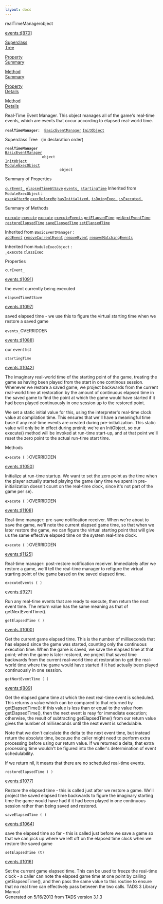 ```yaml
---
layout: docs
---
```

<span class="title">realTimeManager</span><span class="type">object</span>

[events.t](../file/events.t.html)\[[870](../source/events.t.html#870)\]

[Superclass  
Tree](#_SuperClassTree_)

[Property  
Summary](#_PropSummary_)

[Method  
Summary](#_MethodSummary_)

[Property  
Details](#_Properties_)

[Method  
Details](#_Methods_)



Real-Time Event Manager. This object manages all of the game's real-time
events, which are events that occur according to elapsed real-world
time.

**`realTimeManager`**` :   `[`BasicEventManager`](../object/BasicEventManager.html) [`InitObject`](../object/InitObject.html)



<span id="_SuperClassTree_"></span>



<span class="hdln">Superclass Tree</span>   (in declaration order)



**`realTimeManager`**  
[`BasicEventManager`](../object/BasicEventManager.html)  
`                 object`  
[`InitObject`](../object/InitObject.html)  
[`ModuleExecObject`](../object/ModuleExecObject.html)  
`                         object`  
<span id="_PropSummary_"></span>



<span class="hdln">Summary of Properties</span>  



[`curEvent_`](#curEvent_) [`elapsedTimeAtSave`](#elapsedTimeAtSave) [`events_`](#events_) [`startingTime`](#startingTime)
Inherited from `ModuleExecObject` :  
[`execAfterMe`](../object/ModuleExecObject.html#execAfterMe) [`execBeforeMe`](../object/ModuleExecObject.html#execBeforeMe) [`hasInitialized_`](../object/ModuleExecObject.html#hasInitialized_) [`isDoingExec_`](../object/ModuleExecObject.html#isDoingExec_) [`isExecuted_`](../object/ModuleExecObject.html#isExecuted_)

<span id="_MethodSummary_"></span>



<span class="hdln">Summary of Methods</span>  



[`execute`](#execute) [`execute`](#execute) [`execute`](#execute) [`executeEvents`](#executeEvents) [`getElapsedTime`](#getElapsedTime) [`getNextEventTime`](#getNextEventTime) [`restoreElapsedTime`](#restoreElapsedTime) [`saveElapsedTime`](#saveElapsedTime) [`setElapsedTime`](#setElapsedTime)

Inherited from `BasicEventManager` :  
[`addEvent`](../object/BasicEventManager.html#addEvent) [`removeCurrentEvent`](../object/BasicEventManager.html#removeCurrentEvent) [`removeEvent`](../object/BasicEventManager.html#removeEvent) [`removeMatchingEvents`](../object/BasicEventManager.html#removeMatchingEvents)



Inherited from `ModuleExecObject` :  
[`_execute`](../object/ModuleExecObject.html#_execute) [`classExec`](../object/ModuleExecObject.html#classExec)

<span id="_Properties_"></span>



<span class="hdln">Properties</span>  



<span id="curEvent_"></span>

`curEvent_`

[events.t](../file/events.t.html)\[[1091](../source/events.t.html#1091)\]



the event currently being executed



<span id="elapsedTimeAtSave"></span>

`elapsedTimeAtSave`

[events.t](../file/events.t.html)\[[1097](../source/events.t.html#1097)\]



saved elapsed time - we use this to figure the virtual starting time
when we restore a saved game



<span id="events_"></span>

`events_`<span class="rem">OVERRIDDEN</span>

[events.t](../file/events.t.html)\[[1088](../source/events.t.html#1088)\]



our event list



<span id="startingTime"></span>

`startingTime`

[events.t](../file/events.t.html)\[[1042](../source/events.t.html#1042)\]



The imaginary real-world time of the starting point of the game,
treating the game as having been played from the start in one continous
session. Whenever we restore a saved game, we project backwards from the
current real-world time at restoration by the amount of continuous
elapsed time in the saved game to find the point at which the game would
have started if it had been played continuously in one session up to the
restored point.

We set a static initial value for this, using the interpreter's
real-time clock value at compilation time. This ensures that we'll have
a meaningful time base if any real-time events are created during
pre-initialization. This static value will only be in effect during
preinit; we're an InitObject, so our execute() method will be invoked at
run-time start-up, and at that point we'll reset the zero point to the
actual run-time start time.



<span id="_Methods_"></span>



<span class="hdln">Methods</span>  



<span id="execute"></span>

`execute ( )`<span class="rem">OVERRIDDEN</span>

[events.t](../file/events.t.html)\[[1050](../source/events.t.html#1050)\]



Initialize at run-time startup. We want to set the zero point as the
time when the player actually started playing the game (any time we
spent in pre-initialization doesn't count on the real-time clock, since
it's not part of the game per se).



<span id="execute"></span>

`execute ( )`<span class="rem">OVERRIDDEN</span>

[events.t](../file/events.t.html)\[[1108](../source/events.t.html#1108)\]



Real-time manager: pre-save notification receiver. When we're about to
save the game, we'll note the current elapsed game time, so that when we
later restore the game, we can figure the virtual starting point that
will give us the same effective elapsed time on the system real-time
clock.



<span id="execute"></span>

`execute ( )`<span class="rem">OVERRIDDEN</span>

[events.t](../file/events.t.html)\[[1125](../source/events.t.html#1125)\]



Real-time manager: post-restore notification receiver. Immediately after
we restore a game, we'll tell the real-time manager to refigure the
virtual starting point of the game based on the saved elapsed time.



<span id="executeEvents"></span>

`executeEvents ( )`

[events.t](../file/events.t.html)\[[927](../source/events.t.html#927)\]



Run any real-time events that are ready to execute, then return the next
event time. The return value has the same meaning as that of
getNextEventTime().



<span id="getElapsedTime"></span>

`getElapsedTime ( )`

[events.t](../file/events.t.html)\[[1000](../source/events.t.html#1000)\]



Get the current game elapsed time. This is the number of milliseconds
that has elapsed since the game was started, counting only the
continuous execution time. When the game is saved, we save the elapsed
time at that point; when the game is later restored, we project that
saved time backwards from the current real-world time at restoration to
get the real-world time where the game would have started if it had
actually been played continuously in one session.



<span id="getNextEventTime"></span>

`getNextEventTime ( )`

[events.t](../file/events.t.html)\[[889](../source/events.t.html#889)\]



Get the elapsed game time at which the next real-time event is
scheduled. This returns a value which can be compared to that returned
by getElapsedTime(): if this value is less than or equal to the value
from getElapsedTime(), then the next event is reay for immediate
execution; otherwise, the result of subtracting getElapsedTime() from
our return value gives the number of milliseconds until the next event
is schedulable.

Note that we don't calculate the delta to the next event time, but
instead return the absolute time, because the caller might need to
perform extra processing before using our return value. If we returned a
delta, that extra processing time wouldn't be figured into the caller's
determination of event schedulability.

If we return nil, it means that there are no scheduled real-time events.



<span id="restoreElapsedTime"></span>

`restoreElapsedTime ( )`

[events.t](../file/events.t.html)\[[1077](../source/events.t.html#1077)\]



Restore the elapsed time - this is called just after we restore a game.
We'll project the saved elapsed time backwards to figure the imaginary
starting time the game would have had if it had been played in one
continuous session rather than being saved and restored.



<span id="saveElapsedTime"></span>

`saveElapsedTime ( )`

[events.t](../file/events.t.html)\[[1064](../source/events.t.html#1064)\]



save the elapsed time so far - this is called just before we save a game
so that we can pick up where we left off on the elapsed time clock when
we restore the saved game



<span id="setElapsedTime"></span>

`setElapsedTime (t)`

[events.t](../file/events.t.html)\[[1016](../source/events.t.html#1016)\]



Set the current game elapsed time. This can be used to freeze the
real-time clock - a caller can note the elapsed game time at one point
by calling getElapsedTime(), and then pass the same value to this
routine to ensure that no real time can effectively pass between the two
calls.
TADS 3 Library Manual  
Generated on 5/16/2013 from TADS version 3.1.3


